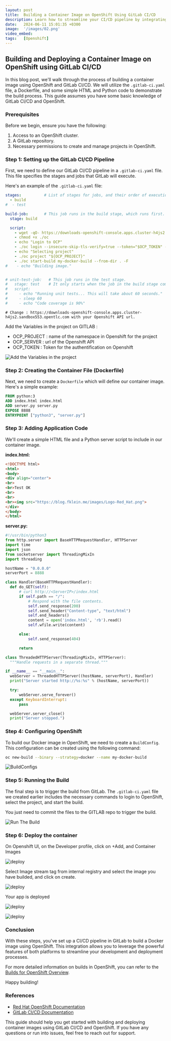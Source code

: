 ```yaml
---
layout: post
title:  Building a Container Image on OpenShift Using GitLab CI/CD
description: Learn how to streamline your CI/CD pipeline by integrating GitLab with OpenShift to build and deploy container images. This step-by-step guide covers the setup of the .gitlab-ci.yaml file, creating a Dockerfile, adding application code, configuring OpenShift, and running the build. Perfect for developers looking to leverage the power of GitLab and OpenShift for efficient container management and deployment.
date:   2024-06-11 15:01:35 +0300
image:  '/images/02.png'
video_embed: 
tags:   [Openshift]
---
```

## Building and Deploying a Container Image on OpenShift using GitLab CI/CD

In this blog post, we'll walk through the process of building a container image using OpenShift and GitLab CI/CD. We will utilize the `.gitlab-ci.yaml` file, a Dockerfile, and some simple HTML and Python code to demonstrate the build process. This guide assumes you have some basic knowledge of GitLab CI/CD and OpenShift.

### Prerequisites

Before we begin, ensure you have the following:

1. Access to an OpenShift cluster.
2. A GitLab repository.
3. Necessary permissions to create and manage projects in OpenShift.

### Step 1: Setting up the GitLab CI/CD Pipeline

First, we need to define our GitLab CI/CD pipeline in a `.gitlab-ci.yaml` file. This file specifies the stages and jobs that GitLab will execute.

Here's an example of the `.gitlab-ci.yaml` file:

```yaml
stages:          # List of stages for jobs, and their order of execution
  - build
#  - test

build-job:       # This job runs in the build stage, which runs first.
  stage: build

  script:
    - wget -qO- https://downloads-openshift-console.apps.cluster-h4js2.sandbox553.opentlc.com/amd64/linux/oc.tar  |tar xf - 
    - chmod +x ./oc 
    - echo "Login to OCP"
    - ./oc login --insecure-skip-tls-verify=true --token="$OCP_TOKEN" --server="$OCP_SERVER"
    - echo "Selecting project"
    - ./oc project "${OCP_PROJECT}"
    - ./oc start-build my-docker-build --from-dir . -F
#    - echo "Building image."


# unit-test-job:   # This job runs in the test stage.
#   stage: test    # It only starts when the job in the build stage completes successfully.
#   script:
#     - echo "Running unit tests... This will take about 60 seconds."
#     - sleep 60
#     - echo "Code coverage is 90%"
```
```
# Change : https://downloads-openshift-console.apps.cluster-h4js2.sandbox553.opentlc.com with your Openshift API url.
```

Add the Variables in the project on GITLAB :
- OCP_PROJECT : name of the namespace in Openshift for the project
- OCP_SERVER  : url of the Openshift API 
- OCP_TOKEN   : Token for the authentification on Openshift

![Add the Variables in the project](/images/04-1.png "Variables")


### Step 2: Creating the Container File (Dockerfile)

Next, we need to create a `Dockerfile` which will define our container image. Here's a simple example:

```Dockerfile
FROM python:3
ADD index.html index.html
ADD server.py server.py
EXPOSE 8888
ENTRYPOINT ["python3", "server.py"]
```

### Step 3: Adding Application Code

We'll create a simple HTML file and a Python server script to include in our container image.

**index.html:**

```html
<!DOCTYPE html>
<html>
<body>
<div align="center">
<br>
<br>Test OK
<br>
<br>
<br><img src="https://blog.fklein.me/images/Logo-Red_Hat.png">
</div>
</body>
</html>
```

**server.py:**

```python
#!/usr/bin/python3
from http.server import BaseHTTPRequestHandler, HTTPServer
import time
import json
from socketserver import ThreadingMixIn
import threading

hostName = "0.0.0.0"
serverPort = 8888

class Handler(BaseHTTPRequestHandler):
  def do_GET(self):
      # curl http://<ServerIP>/index.html
      if self.path == "/":
          # Respond with the file contents.
          self.send_response(200)
          self.send_header("Content-type", "text/html")
          self.end_headers()
          content = open('index.html', 'rb').read()
          self.wfile.write(content)

      else:
          self.send_response(404)

      return

class ThreadedHTTPServer(ThreadingMixIn, HTTPServer):
  """Handle requests in a separate thread."""

if __name__ == "__main__":
  webServer = ThreadedHTTPServer((hostName, serverPort), Handler)
  print("Server started http://%s:%s" % (hostName, serverPort))

  try:
      webServer.serve_forever()
  except KeyboardInterrupt:
      pass

  webServer.server_close()
  print("Server stopped.")
```

### Step 4: Configuring OpenShift

To build our Docker image in OpenShift, we need to create a `BuildConfig`. This configuration can be created using the following command:

```bash
oc new-build --binary --strategy=docker --name my-docker-build
```

![BuildConfigs](/images/03-2.png "BuildConfigs")

### Step 5: Running the Build

The final step is to trigger the build from GitLab. The `.gitlab-ci.yaml` file we created earlier includes the necessary commands to login to OpenShift, select the project, and start the build.

You just need to commit the files to the GITLAB repo to trigger the build.


![Run The Build](/images/03-1.png "Build")

### Step 6: Deploy the container

On Openshift UI, on the Developer profile, click on +Add, and Container Images

![deploy](/images/deploy01.png "developer")

Select Image stream tag from internal registry and select the image you have builded, and click on create.

![deploy](/images/deploy02.png "developer")

Your app is deployed

![deploy](/images/deploy03.png "developer")

![deploy](/images/deployed.png "developer")

### Conclusion

With these steps, you've set up a CI/CD pipeline in GitLab to build a Docker image using OpenShift. This integration allows you to leverage the powerful features of both platforms to streamline your development and deployment processes.

For more detailed information on builds in OpenShift, you can refer to the [Builds for OpenShift Overview](file-SsFF1mdi2bfbTnDuI1mOjClJ).

Happy building!

### References

- [Red Hat OpenShift Documentation](https://docs.openshift.com)
- [GitLab CI/CD Documentation](https://docs.gitlab.com/ee/ci/)

This guide should help you get started with building and deploying container images using GitLab CI/CD and OpenShift. If you have any questions or run into issues, feel free to reach out for support.
